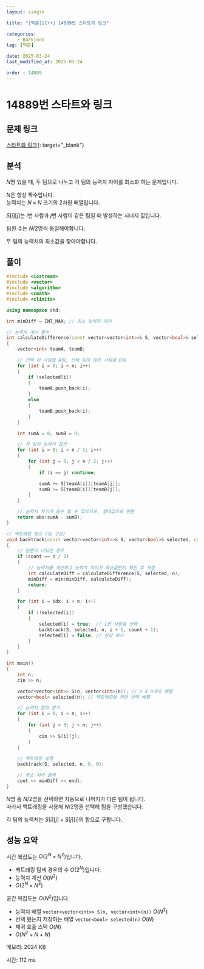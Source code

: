 ```yaml
---
layout: single

title: "[백준][C++] 14889번 스타트와 링크"

categories:
    - Baekjoon
tag: [백준]

date: 2025-03-24
last_modified_at: 2025-03-24

order : 14889
---
```


# 14889번 스타트와 링크

## 문제 링크

[스타트와 링크](https://www.acmicpc.net/problem/14889){: target="_blank"}

## 분석

$N$명 있을 때, 두 팀으로 나누고 각 팀의 능력치 차이를 최소화 하는 문제입니다.

$N$은 항상 짝수입니다.  
능력치는 $N \times N$ 크기의 2차원 배열입니다.

$S[i][j]$는 $i$번 사람과 $j$번 사람이 같은 팀일 때 발생하는 시너지 값입니다.

팀원 수는 $N/2$명씩 동일해야합니다.

두 팀의 능력치의 최소값을 찾아야합니다.

## 풀이

```cpp
#include <iostream>
#include <vector>
#include <algorithm>
#include <cmath>
#include <climits>

using namespace std;

int minDiff = INT_MAX; // 최소 능력치 차이

// 능력치 계산 함수
int calculateDifference(const vector<vector<int>>& S, vector<bool>& selected, const int n)
{
    vector<int> teamA, teamB;

    // 선택 된 사람을 A팀, 선택 되지 않은 사람을 B팀
    for (int i = 0; i < n; i++)
    {
        if (selected[i])
        {
            teamA.push_back(i);
        }
        else
        {
            teamB.push_back(i);
        }
    }

    int sumA = 0, sumB = 0;

    // 각 팀의 능력치 합산
    for (int i = 0; i < n / 2; i++)
    {
        for (int j = 0; j < n / 2; j++)
        {
            if (i == j) continue;

            sumA += S[teamA[i]][teamA[j]];
            sumB += S[teamB[i]][teamB[j]];
        }
    }

    // 능력치 차이가 음수 일 수 있으므로, 절대값으로 변환
    return abs(sumA - sumB);
}

// 백트래킹 함수 (팀 구성)
void backtrack(const vector<vector<int>>& S, vector<bool>& selected, const int n, int idx, int count)
{
    // 팀원이 나눠진 경우
    if (count == n / 2)
    {
        // 능력치를 계산하고 능력치 차이가 최소값인지 확인 후 저장
        int calculateDiff = calculateDifference(S, selected, n);
        minDiff = min(minDiff, calculateDiff);
        return;
    }

    for (int i = idx; i < n; i++)
    {
        if (!selected[i])
        {
            selected[i] = true;  // i번 사람을 선택
            backtrack(S, selected, n, i + 1, count + 1);
            selected[i] = false; // 원상 복구
        }
    }
}

int main()
{
    int n;
    cin >> n;

    vector<vector<int>> S(n, vector<int>(n)); // n X n개의 배열
    vector<bool> selected(n); // 백트래킹을 위한 선택 배열

    // 능력치 입력 받기
    for (int i = 0; i < n; i++)
    {
        for (int j = 0; j < n; j++)
        {
            cin >> S[i][j];
        }
    }

    // 백트래킹 실행
    backtrack(S, selected, n, 0, 0);

    // 최소 차이 출력
    cout << minDiff << endl;
}
```

$N$명 중 $N/2$명을 선택하면 자동으로 나머지가 다른 팀이 됩니다.  
따라서 백트래킹을 사용해 $N/2$명을 선택해 팀을 구성했습니다.

각 팀의 능력치는 $S[i][j] + S[j][i]$의 합으로 구합니다.

## 성능 요약

시간 복잡도는 $O(2^N \times N^2)$입니다.

- 백트래킹 탐색 경우의 수 $O(2^N)$입니다.
- 능력치 계산 $O(N^2)$
- $O(2^N \times N^2)$

공간 복잡도는 $O(N^2)$입니다.

- 능력치 배열 `vector<vector<int>> S(n, vector<int>(n))` $O(N^2)$
- 선택 됐는지 저장하는 배열 `vector<bool> selected(n)` $O(N)$
- 재귀 호출 스택 $O(N)$
- $O(N^2 + N + N)$

메모리: 2024 KB

시간: 112 ms